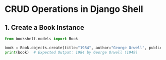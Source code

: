 # CRUD Operations in Django Shell

## 1. Create a Book Instance
```python
from bookshelf.models import Book

book = Book.objects.create(title="1984", author="George Orwell", publication_year=1949)
print(book)  # Expected Output: 1984 by George Orwell (1949)

